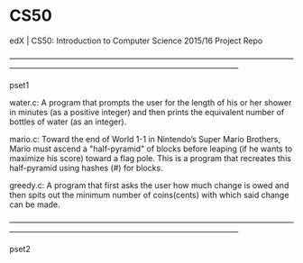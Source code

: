 # CS50
edX | CS50: Introduction to Computer Science 2015/16 Project Repo

—————————————————————————————————————————————————————————————————

pset1

water.c: A program that prompts the user for the length of his or her shower in minutes (as a positive integer) and then prints the equivalent number of bottles of water (as an integer).

mario.c: Toward the end of World 1-1 in Nintendo’s Super Mario Brothers, Mario must ascend a "half-pyramid" of blocks before leaping (if he wants to maximize his score) toward a flag pole. This is a program that recreates this half-pyramid using hashes (#) for blocks.

greedy.c: A program that first asks the user how much change is owed and then spits out the minimum number of coins(cents) with which said change can be made.

—————————————————————————————————————————————————————————————————

pset2 








